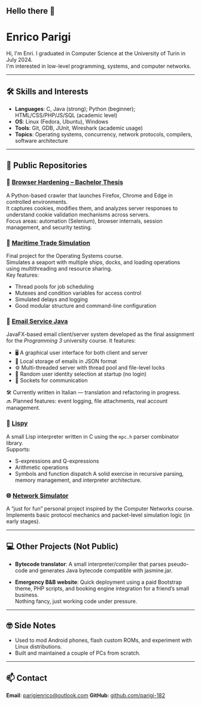 ## Hello there 👋

# Enrico Parigi

Hi, I'm Enri. I graduated in Computer Science at the University of Turin in July 2024.  
I'm interested in low-level programming, systems, and computer networks.

---

## 🛠 Skills and Interests

- **Languages**: C, Java (strong); Python (beginner); HTML/CSS/PHP/JS/SQL (academic level)
- **OS**: Linux (Fedora, Ubuntu), Windows
- **Tools**: Git, GDB, JUnit, Wireshark (academic usage)
- **Topics**: Operating systems, concurrency, network protocols, compilers, software architecture

---

## 📂 Public Repositories

### 🔐 [Browser Hardening – Bachelor Thesis](https://github.com/parigi-182/My-Browser-Hardening-Bachelor-Thesis)

A Python-based crawler that launches Firefox, Chrome and Edge in controlled environments.  
It captures cookies, modifies them, and analyzes server responses to understand cookie validation mechanisms across servers.  
Focus areas: automation (Selenium), browser internals, session management, and security testing.

### 🚢 [Maritime Trade Simulation](https://github.com/parigi-182/Maritime-Trade-Simulation)

Final project for the Operating Systems course.  
Simulates a seaport with multiple ships, docks, and loading operations using multithreading and resource sharing.  
Key features:
- Thread pools for job scheduling
- Mutexes and condition variables for access control
- Simulated delays and logging
- Good modular structure and command-line configuration

### 📧 [Email Service Java](https://github.com/parigi-182/Email-Client-Java)

JavaFX-based email client/server system developed as the final assignment for the *Programming 3* university course. It features:

- 🖥️ A graphical user interface for both client and server  
- 📁 Local storage of emails in JSON format  
- ⚙️ Multi-threaded server with thread pool and file-level locks  
- 🎲 Random user identity selection at startup (no login)  
- 🔌 Sockets for communication  

🛠️ Currently written in Italian — translation and refactoring in progress.  
🔜 Planned features: event logging, file attachments, real account management.


### 🧠 [Lispy](https://github.com/parigi-182/Lispy)

A small Lisp interpreter written in C using the `mpc.h` parser combinator library.  
Supports:
- S-expressions and Q-expressions
- Arithmetic operations
- Symbols and function dispatch
A solid exercise in recursive parsing, memory management, and interpreter architecture.

### 🌐 [Network Simulator](https://github.com/parigi-182/Network_Simulator_Java)

A “just for fun” personal project inspired by the Computer Networks course.  
Implements basic protocol mechanics and packet-level simulation logic (in early stages).

---

## 💻 Other Projects (Not Public)

- **Bytecode translator**: A small interpreter/compiler that parses pseudo-code and generates Java bytecode compatible with jasmine.jar.

- **Emergency B&B website**: Quick deployment using a paid Bootstrap theme, PHP scripts, and booking engine integration for a friend’s small business.  
  Nothing fancy, just working code under pressure.

---

## 🤓 Side Notes

- Used to mod Android phones, flash custom ROMs, and experiment with Linux distributions.
- Built and maintained a couple of PCs from scratch.
---

## 📫 Contact

**Email**: parigienrico@outlook.com
**GitHub**: [github.com/parigi-182](https://github.com/parigi-182)
